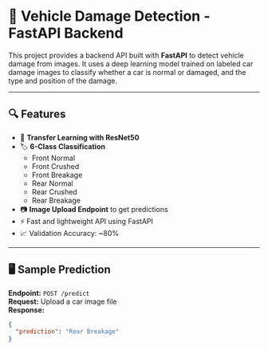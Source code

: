 # 🚗 Vehicle Damage Detection - FastAPI Backend

This project provides a backend API built with **FastAPI** to detect vehicle damage from images. It uses a deep learning model trained on labeled car damage images to classify whether a car is normal or damaged, and the type and position of the damage.

---

## 🔍 Features

- 🧠 **Transfer Learning with ResNet50**
- 🏷️ **6-Class Classification**
  - Front Normal  
  - Front Crushed  
  - Front Breakage  
  - Rear Normal  
  - Rear Crushed  
  - Rear Breakage
- 📷 **Image Upload Endpoint** to get predictions
- ⚡ Fast and lightweight API using FastAPI
- 📈 Validation Accuracy: ~80%

---

## 🖥️ Sample Prediction

**Endpoint:** `POST /predict`  
**Request:** Upload a car image file  
**Response:**
```json
{
  "prediction": "Rear Breakage"
}
